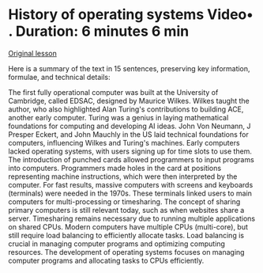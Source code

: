 # History of operating systems Video• . Duration: 6 minutes 6 min

[Original lesson](https://www.coursera.org/learn/uol-how-computers-work/lecture/J9pDh/history-of-operating-systems)

Here is a summary of the text in 15 sentences, preserving key information, formulae, and technical details:

The first fully operational computer was built at the University of Cambridge, called EDSAC, designed by Maurice Wilkes. Wilkes taught the author, who also highlighted Alan Turing's contributions to building ACE, another early computer. Turing was a genius in laying mathematical foundations for computing and developing AI ideas. John Von Neumann, J Presper Eckert, and John Mauchly in the US laid technical foundations for computers, influencing Wilkes and Turing's machines. Early computers lacked operating systems, with users signing up for time slots to use them. The introduction of punched cards allowed programmers to input programs into computers. Programmers made holes in the card at positions representing machine instructions, which were then interpreted by the computer. For fast results, massive computers with screens and keyboards (terminals) were needed in the 1970s. These terminals linked users to main computers for multi-processing or timesharing. The concept of sharing primary computers is still relevant today, such as when websites share a server. Timesharing remains necessary due to running multiple applications on shared CPUs. Modern computers have multiple CPUs (multi-core), but still require load balancing to efficiently allocate tasks. Load balancing is crucial in managing computer programs and optimizing computing resources. The development of operating systems focuses on managing computer programs and allocating tasks to CPUs efficiently.

